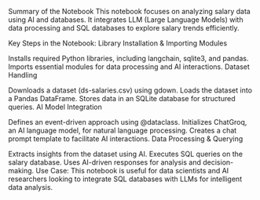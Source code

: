 Summary of the Notebook
This notebook focuses on analyzing salary data using AI and databases. It integrates LLM (Large Language Models) with data processing and SQL databases to explore salary trends efficiently.

Key Steps in the Notebook:
Library Installation & Importing Modules

Installs required Python libraries, including langchain, sqlite3, and pandas.
Imports essential modules for data processing and AI interactions.
Dataset Handling

Downloads a dataset (ds-salaries.csv) using gdown.
Loads the dataset into a Pandas DataFrame.
Stores data in an SQLite database for structured queries.
AI Model Integration

Defines an event-driven approach using @dataclass.
Initializes ChatGroq, an AI language model, for natural language processing.
Creates a chat prompt template to facilitate AI interactions.
Data Processing & Querying

Extracts insights from the dataset using AI.
Executes SQL queries on the salary database.
Uses AI-driven responses for analysis and decision-making.
Use Case:
This notebook is useful for data scientists and AI researchers looking to integrate SQL databases with LLMs for intelligent data analysis.
